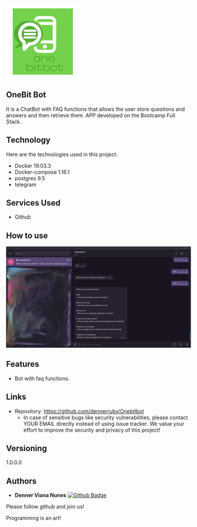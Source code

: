![Logo of the project](https://github.com/dennerruby/Onebitbot/blob/master/public/readme_images/OneBitbot.png)
 
## OneBit Bot
 
It is a ChatBot with FAQ functions that allows the user
store questions and answers and then retrieve them.
APP developed on the Bootcamp Full Stack.
 
## Technology 
 
Here are the technologies used in this project.
 

* Docker 19.03.3
* Docker-compose 1.16.1
* postgres 9.5
* telegram

## Services Used
 
* Github


 
## How to use
 
![Home Screen](https://github.com/dennerruby/Onebitbot/blob/master/public/readme_images/Onebitbot%20tela%202.png)
 
 
## Features
 
  - Bot with faq functions.
 
 
## Links

  - Repository: https://github.com/dennerruby/Onebitbot
    - In case of sensitive bugs like security vulnerabilities, please contact
      YOUR EMAIL directly instead of using issue tracker. We value your effort
      to improve the security and privacy of this project!
 
 
## Versioning
 
1.0.0.0
 
 
## Authors
 
* **Denner Viana Nunes**
[![Github Badge](https://img.shields.io/badge/-Github-000?style=flat-square&logo=Github&logoColor=white&link=https://github.com/dennerruby)](https://github.com/dennerruby)
 
 
Please follow github and join us!

Programming is an art!
